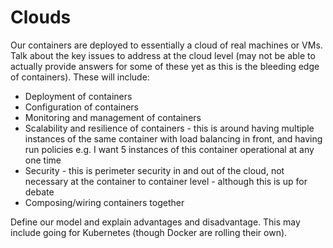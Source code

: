 # Clouds

Our containers are deployed to essentially a cloud of real machines or VMs. Talk about the key issues to address at the cloud level (may not be able to actually provide answers for some of these yet as this is the bleeding edge of containers). These will include:
* Deployment of containers
* Configuration of containers
* Monitoring and management of containers
* Scalability and resilience of containers - this is around having multiple instances of the same container with load balancing in front, and having run policies e.g. I want 5 instances of this container operational at any one time
* Security - this is perimeter security in and out of the cloud, not necessary at the container to container level - although this is up for debate
* Composing/wiring containers together

Define our model and explain advantages and disadvantage. This may include going for Kubernetes (though Docker are rolling their own).

